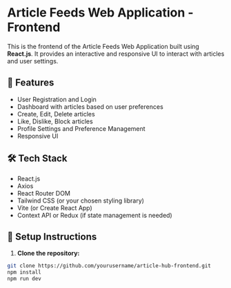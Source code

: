 # Article Feeds Web Application - Frontend

This is the frontend of the Article Feeds Web Application built using **React.js**. It provides an interactive and responsive UI to interact with articles and user settings.

## 🚀 Features

- User Registration and Login
- Dashboard with articles based on user preferences
- Create, Edit, Delete articles
- Like, Dislike, Block articles
- Profile Settings and Preference Management
- Responsive UI

## 🛠️ Tech Stack

- React.js
- Axios
- React Router DOM
- Tailwind CSS (or your chosen styling library)
- Vite (or Create React App)
- Context API or Redux (if state management is needed)

## 🔧 Setup Instructions

1. **Clone the repository:**

```bash
git clone https://github.com/yourusername/article-hub-frontend.git
npm install
npm run dev
